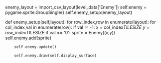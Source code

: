 enemy_layout = import_csv_layout(level_data['Enemy'])
self.enemy = pygame.sprite.GroupSingle()
self.enemy_setup(enemy_layout)

def enemy_setup(self,layout):
for row_index,row in enumerate(layout):
for col_index,val in enumerate(row):
if val != -1:
x = col_index*TILESIZE
y = row_index*TILESIZE
if val == '0':
sprite = Enemy((x,y))
self.enemy.add(sprite)

    	self.enemy.update()

    	self.enemy.draw(self.display_surface)

